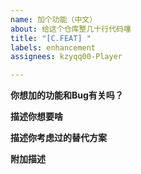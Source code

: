 ```yaml
---
name: 加个功能（中文）
about: 给这个仓库整几十行代码噻
title: "[C.FEAT] "
labels: enhancement
assignees: kzyqq00-Player

---
```


**你想加的功能和Bug有关吗？**
<!-- 简单描述一下。如果你想更详细的描述这个Bug，请到Bug report而不是Feature request，并在这里链接上你的issue号。-->

**描述你想要啥**
<!-- 清晰简介地描述你想要啥 -->

**描述你考虑过的替代方案**
<!-- 对你考虑过的任何替代方案做清晰简洁地描述 -->

**附加描述**
<!-- 你的键盘估计要废了 -->
